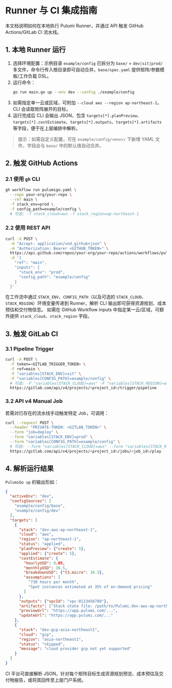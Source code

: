 # Runner 与 CI 集成指南

本文档说明如何在本地执行 Pulumi Runner，并通过 API 触发 GitHub Actions/GitLab CI 流水线。

## 1. 本地 Runner 运行

1. 选择环境配置：示例目录 `example/config` 已拆分为 `base/` + `dev|sit|prod/` 多文件，命令行传入根目录即可自动合并，`base/spec.yaml` 提供矩阵/参数模板/工作负载 DSL。
2. 运行命令：
   ```bash
   go run main.go up --env dev --config ./example/config
   ```
3. 如需指定单一云或区域，可附加 `--cloud aws --region ap-northeast-1`，CLI 会读取矩阵展开的目标。
4. 运行完成后 CLI 会输出 JSON，包含 `targets[*].planPreview`、`targets[*].costEstimate`、`targets[*].outputs`、`targets[*].artifacts` 等字段，便于在上层编排中解析。

> 提示：如需自定义配置，可在 `example/config/<env>/` 下新增 YAML 文件，字段会与 `base/` 中的默认值自动合并。

## 2. 触发 GitHub Actions

### 2.1 使用 `gh` CLI
```bash
gh workflow run pulumigo.yaml \
  --repo your-org/your-repo \
  --ref main \
  -f stack_env=prod \
  -f config_path=example/config \
  # 可选: -f stack_cloud=aws -f stack_region=ap-northeast-1
```

### 2.2 使用 REST API
```bash
curl -X POST \
  -H "Accept: application/vnd.github+json" \
  -H "Authorization: Bearer <GITHUB_TOKEN>" \
  https://api.github.com/repos/your-org/your-repo/actions/workflows/pulumigo.yaml/dispatches \
  -d '{
    "ref": "main",
    "inputs": {
      "stack_env": "prod",
      "config_path": "example/config"
    }
  }'
```
在工作流中通过 `STACK_ENV`、`CONFIG_PATH`（以及可选的 `STACK_CLOUD`、`STACK_REGION`）环境变量传递到 Runner，解析 CLI 输出即可获得资源规划、成本预估和交付物信息。
如需在 GitHub Workflow inputs 中指定某一云/区域，可额外提供 `stack_cloud`、`stack_region` 字段。

## 3. 触发 GitLab CI

### 3.1 Pipeline Trigger
```bash
curl -X POST \
  -F token=<GITLAB_TRIGGER_TOKEN> \
  -F ref=main \
  -F "variables[STACK_ENV]=sit" \
  -F "variables[CONFIG_PATH]=example/config" \
  # 可选: -F "variables[STACK_CLOUD]=aws" -F "variables[STACK_REGION]=ap-northeast-1" \
  https://gitlab.com/api/v4/projects/<project_id>/trigger/pipeline
```

### 3.2 API v4 Manual Job
若需对已存在的流水线手动触发特定 Job，可调用：
```bash
curl --request POST \
  --header "PRIVATE-TOKEN: <GITLAB_TOKEN>" \
  --form "job=deploy" \
  --form "variables[STACK_ENV]=prod" \
  --form "variables[CONFIG_PATH]=example/config" \
  # 可选: --form "variables[STACK_CLOUD]=aws" --form "variables[STACK_REGION]=ap-northeast-1" \
  https://gitlab.com/api/v4/projects/<project_id>/jobs/<job_id>/play
```

## 4. 解析运行结果

`PulumiGo up` 的输出形如：
```json
{
  "activeEnv": "dev",
  "configSources": [
    "example/config/base",
    "example/config/dev"
  ],
  "targets": [
    {
      "stack": "dev-aws-ap-northeast-1",
      "cloud": "aws",
      "region": "ap-northeast-1",
      "status": "applied",
      "planPreview": {"create": 5},
      "applied": {"create": 5},
      "costEstimate": {
        "hourlyUSD": 0.05,
        "monthlyUSD": 36.5,
        "breakdownUSD": {"t3.micro": 36.5},
        "assumptions": [
          "730 hours per month",
          "Spot instances estimated at 35% of on-demand pricing"
        ]
      },
      "outputs": {"vpcId": "vpc-0123456789"},
      "artifacts": ["Stack state file: /path/to/Pulumi.dev-aws-ap-northeast-1.yaml"],
      "previewUrl": "https://app.pulumi.com/...",
      "updateUrl": "https://app.pulumi.com/..."
    },
    {
      "stack": "dev-gcp-asia-northeast1",
      "cloud": "gcp",
      "region": "asia-northeast1",
      "status": "skipped",
      "message": "cloud provider gcp not yet supported"
    }
  ]
}
```
CI 平台可直接解析 JSON，针对每个矩阵目标生成资源规划预览、成本预估及交付物报告，或将其回传至上层门户系统。
